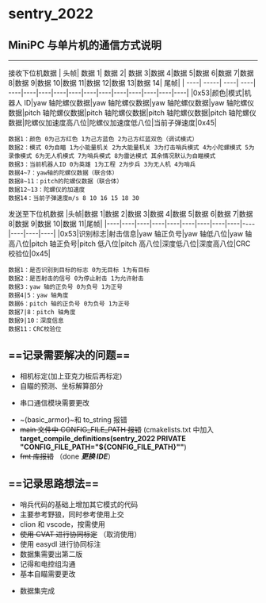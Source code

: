 # sentry_2022

## MiniPC 与单片机的通信方式说明

---

接收下位机数据
| 头帧| 数据 1| 数据 2| 数据 3|数据 4|数据 5|数据 6|数据 7|数据 8|数据 9|数据 10|数据 11|数据 12|数据 13|数据 14| 尾帧|
| ----| -----| ----| ----| ----|----|----|----|----|----|----|----|----|----|----|----|
|0x53|颜色|模式|机器人 ID|yaw 轴陀螺仪数据|yaw 轴陀螺仪数据|yaw 轴陀螺仪数据|yaw 轴陀螺仪数据|pitch 轴陀螺仪数据|pitch 轴陀螺仪数据|pitch 轴陀螺仪数据|pitch 轴陀螺仪数据|陀螺仪加速度高八位|陀螺仪加速度低八位|当前子弹速度|0x45|

```text
数据1：颜色 0为己方红色 1为己方蓝色 2为己方红蓝双色（调试模式）
数据2：模式 0为自瞄 1为小能量机关 2为大能量机关 3为打击哨兵模式 4为小陀螺模式 5为录像模式 6为无人机模式 7为哨兵模式 8为雷达模式 其余情况默认为自瞄模式
数据3：当前机器人ID 0为英雄 1为工程 2为步兵 3为无人机 4为哨兵
数据4~7：yaw轴的陀螺仪数据（联合体）
数据8~11：pitch的陀螺仪数据（联合体）
数据12~13：陀螺仪的加速度
数据14：当前子弹速度m/s 8 10 16 15 18 30
```

发送至下位机数据
|头帧|数据 1|数据 2|数据 3|数据 4|数据 5|数据 6|数据 7|数据 8|数据 9|数据 10|数据 11|尾帧|
|----|----|----|----|----|----|----|----|----|----|----|----|----|
|0x53|识别标志|射击信息|yaw 轴正负号|yaw 轴低八位|yaw 轴高八位|pitch 轴正负号|pitch 低八位|pitch 高八位|深度低八位|深度高八位|CRC 校验位|0x45|

```text
数据1：是否识别到目标的标志 0为无目标 1为有目标
数据2：是否射击的信号 0为停止射击 1为允许射击
数据3：yaw 轴的正负号 0为负号 1为正号
数据4|5：yaw 轴角度
数据6：pitch 轴的正负号 0为负号 1为正号
数据7|8：pitch 轴角度
数据9|10：深度信息
数据11：CRC校验位
```

## ==记录需要解决的问题==

-   相机标定(加上亚克力板后再标定)
-   自瞄的预测、坐标解算部分

*   串口通信模块需要更改

-   ~(basic_armor)~和 to_string 报错
-   ~~main 文件中 CONFIG_FILE_PATH 报错~~ (cmakelists.txt 中加入**target_compile_definitions(sentry_2022 PRIVATE "CONFIG_FILE_PATH=\"${CONFIG_FILE_PATH}\""**)
-   ~~fmt 库报错~~ （done **_更换 IDE_**）

## ==记录思路想法==

-   哨兵代码的基础上增加其它模式的代码
-   主要参考野狼，同时参考使用上交
-   clion 和 vscode，按需使用
-   ~~使用 CVAT 进行协同标定~~ （取消使用）
-   使用 easydl 进行协同标注
-   数据集需要出第二版
-   记得和电控组沟通
-   基本自瞄需要更改

*   数据集完成
